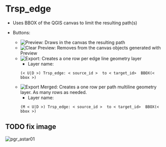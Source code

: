 # Trsp_edge

- Uses BBOX of the QGIS canvas to limit the resulting path(s)

- Buttons:
  - ![Preview](../img/preview.png): Draws in the canvas the resulting path
  - ![Clear Preview](../img/clearpreview.png): Removes from the canvas objects generated with Preview
  - ![Export](../img/export.png): Creates a one row per edge line geometry layer
  	- Layer name:
	```
	(< U|D >) Trsp_edge: < source_id >  to < target_id>  BBOX(< bbox >)
	```
  - ![Export Merged](../img/exportmerged.png): Creates a one row per path multiline geometry layer. As many rows as needed.
	- Layer name:
	```
	(M < U|D >) Trsp_edge: < source_id >  to < target_id>  BBOX(< bbox >)
	```

## TODO fix image
![pgr_astar01](../img/pgr_astar01.png)